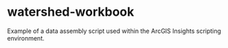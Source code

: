 # watershed-workbook
Example of a data assembly script used within the ArcGIS Insights scripting environment.
